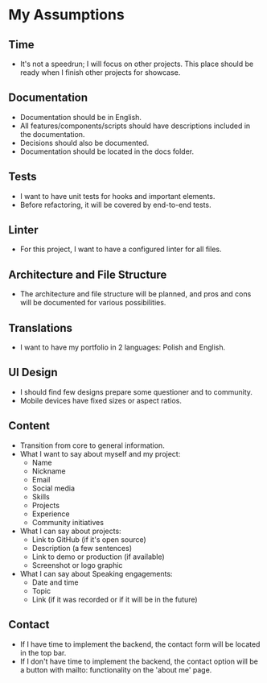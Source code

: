 # My Assumptions

## Time
- It's not a speedrun; I will focus on other projects. This place should be ready when I finish other projects for showcase.

## Documentation
- Documentation should be in English.
- All features/components/scripts should have descriptions included in the documentation.
- Decisions should also be documented.
- Documentation should be located in the docs folder.

## Tests
- I want to have unit tests for hooks and important elements.
- Before refactoring, it will be covered by end-to-end tests.

## Linter
- For this project, I want to have a configured linter for all files.

## Architecture and File Structure
- The architecture and file structure will be planned, and pros and cons will be documented for various possibilities.

## Translations
- I want to have my portfolio in 2 languages: Polish and English.

## UI Design
- I should find few designs prepare some questioner and to community.
- Mobile devices have fixed sizes or aspect ratios.

## Content
- Transition from core to general information.
- What I want to say about myself and my project:
  - Name
  - Nickname
  - Email
  - Social media
  - Skills
  - Projects
  - Experience
  - Community initiatives
- What I can say about projects:
  - Link to GitHub (if it's open source)
  - Description (a few sentences)
  - Link to demo or production (if available)
  - Screenshot or logo graphic
- What I can say about Speaking engagements:
  - Date and time
  - Topic
  - Link (if it was recorded or if it will be in the future)

## Contact
- If I have time to implement the backend, the contact form will be located in the top bar.
- If I don't have time to implement the backend, the contact option will be a button with mailto: functionality on the 'about me' page.